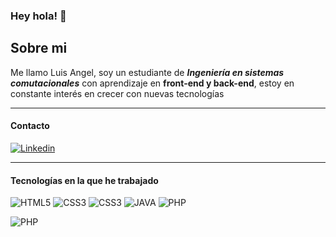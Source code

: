 ### Hey hola! 👋

## Sobre mi
Me llamo Luis Angel, soy un estudiante de **_Ingeniería en sistemas comutacionales_** con aprendizaje en **front-end y back-end**, estoy en constante interés en crecer con nuevas tecnologías 
- - - 

#### Contacto
[![Linkedin](https://img.shields.io/badge/LinkedIn-0077B5?style=for-the-badge&logo=linkedin&logoColor=white)](https://www.linkedin.com/in/luis-angel-vazquez-carrillo-a89857181/)
- - -
#### Tecnologías en la que he trabajado
![HTML5](https://img.shields.io/badge/HTML5-E34F26?style=for-the-badge&logo=html5&logoColor=white) ![CSS3](https://img.shields.io/badge/CSS3-1572B6?style=for-the-badge&logo=css3&logoColor=white) ![CSS3](https://img.shields.io/badge/JavaScript-F7DF1E?style=for-the-badge&logo=javascript&logoColor=black) ![JAVA](	https://img.shields.io/badge/Java-ED8B00?style=for-the-badge&logo=java&logoColor=white) ![PHP](https://img.shields.io/badge/PHP-777BB4?style=for-the-badge&logo=php&logoColor=white)

![PHP]([https://img.shields.io/badge/PHP-777BB4?style=for-the-badge&logo=php&logoColor=white](https://cdn.jsdelivr.net/gh/devicons/devicon@v2.15.1/devicon.min.css))


